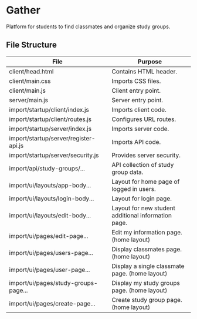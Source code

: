 # Gather
Platform for students to find classmates and organize study groups.

## File Structure
| File                                  | Purpose                                             |
|---------------------------------------|-----------------------------------------------------|
| client/head.html                      | Contains HTML header.                               |
| client/main.css                       | Imports CSS files.                                  |
| client/main.js                        | Client entry point.                                 |
| server/main.js                        | Server entry point.                                 |
| import/startup/client/index.js        | Imports client code.                                |
| import/startup/client/routes.js       | Configures URL routes.                              |
| import/startup/server/index.js        | Imports server code.                                |
| import/startup/server/register-api.js | Imports API code.                                   |
| import/startup/server/security.js     | Provides server security.                           |
| import/api/study-groups/...           | API collection of study group data.                 |
| import/ui/layouts/app-body...         | Layout for home page of logged in users.            |
| import/ui/layouts/login-body...       | Layout for login page.                              |
| import/ui/layouts/edit-body...        | Layout for new student additional information page. |
| import/ui/pages/edit-page...          | Edit my information page. (home layout)             |
| import/ui/pages/users-page...         | Display classmates page. (home layout)              |
| import/ui/pages/user-page...          | Display a single classmate page. (home layout)      |
| import/ui/pages/study-groups-page...  | Display my study groups page. (home layout)         |
| import/ui/pages/create-page...        | Create study group page. (home layout)              |
